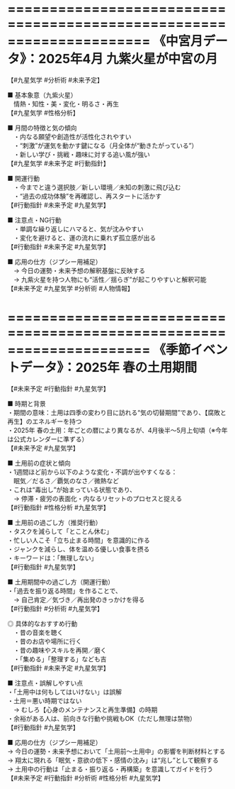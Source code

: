 =====================================================================
《中宮月データ》：2025年4月 九紫火星が中宮の月
=====================================================================
【#九星気学 #分析術 #未来予定】

■ 基本象意（九紫火星）  
　情熱・知性・美・変化・明るさ・再生  
【#九星気学 #性格分析】

■ 月間の特徴と気の傾向  
　・内なる願望や創造性が活性化されやすい  
　・“刺激”が運気を動かす鍵になる（月全体が“動きたがっている”）  
　・新しい学び・挑戦・趣味に対する追い風が強い  
【#九星気学 #未来予定 #行動指針】

■ 開運行動  
　・今までと違う選択肢／新しい環境／未知の刺激に飛び込む  
　・“過去の成功体験”を再確認し、再スタートに活かす  
【#行動指針 #未来予定 #九星気学】

■ 注意点・NG行動  
　・単調な繰り返しにハマると、気が沈みやすい  
　・変化を避けると、運の流れに乗れず孤立感が出る  
【#行動指針 #未来予定 #九星気学】

■ 応用の仕方（ジプシー用補足）  
　→ 今日の運勢・未来予想の解釈基盤に反映する  
　→ 九紫火星を持つ人物にも“活性／揺らぎ”が起こりやすいと解釈可能  
【#未来予定 #九星気学 #分析術 #人物情報】

=====================================================================
《季節イベントデータ》：2025年 春の土用期間
=====================================================================
【#未来予定 #行動指針 #九星気学】

■ 時期と背景  
・期間の意味：土用は四季の変わり目に訪れる“気の切替期間”であり、【腐敗と再生】のエネルギーを持つ  
・2025年 春の土用：年ごとの暦により異なるが、4月後半〜5月上旬頃（※今年は公式カレンダーに準ずる）  
【#未来予定 #九星気学】

■ 土用前の症状と傾向  
・1週間ほど前から以下のような変化・不調が出やすくなる：  
　眠気／だるさ／覇気のなさ／微熱など  
・これは“毒出し”が始まっている状態であり、  
　→ 停滞・疲労の表面化・内なるリセットのプロセスと捉える  
【#行動指針 #性格分析 #九星気学】

■ 土用前の過ごし方（推奨行動）  
・タスクを減らして「とことん休む」  
・忙しい人こそ「立ち止まる時間」を意識的に作る  
・ジャンクを減らし、体を温める優しい食事を摂る  
・キーワードは：「無理しない」  
【#行動指針 #九星気学】

■ 土用期間中の過ごし方（開運行動）  
・「過去を振り返る時間」を作ることで、  
　→ 自己肯定／気づき／再出発のきっかけを得る  
【#行動指針 #分析術 #九星気学】

◎ 具体的なおすすめ行動  
　・昔の音楽を聴く  
　・昔のお店や場所に行く  
　・昔の趣味やスキルを再開／磨く  
　・「集める」「整理する」なども吉  
【#行動指針 #未来予定 #九星気学】

■ 注意点・誤解しやすい点  
・「土用中は何もしてはいけない」は誤解  
・土用＝悪い時期ではない  
　→ むしろ【心身のメンテナンスと再生準備】の時期  
・余裕がある人は、前向きな行動や挑戦もOK（ただし無理は禁物）  
【#行動指針 #九星気学】

■ 応用の仕方（ジプシー用補足）  
→ 今日の運勢・未来予想において「土用前〜土用中」の影響を判断材料とする  
→ 翔太に現れる「眠気・意欲の低下・感情の沈み」は“兆し”として観察する  
→ 土用中の行動は「止まる・振り返る・再構築」を意識してガイドを行う  
【#未来予定 #行動指針 #分析術 #性格分析 #九星気学】
